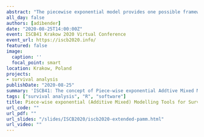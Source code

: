 ```yaml
---
abstract: "The piecewise exponential model provides one possible framework for the abstraction of the estimation task from the specific computing engine such that any of the survival problems mentioned above can be generalized into three steps: (1) data transformation, (2) model estimation using any software or package that supports the optimization of the Poisson log-likelihood (3) post-processing (e.g., prediction and visualisation). In this framework, left-truncation, time-varying effects and competing risks can be realised by appropriate data transformation and/or inclusion of interaction effects. No additional adjustments are required for the computation engine in step (2)."
all_day: false
authors: [adibender]
date: "2020-08-25T14:00:00Z"
event: ISCB41 Krakow 2020 Virtual Conference
event_url: https://iscb2020.info/
featured: false
image:
  caption: ''
  focal_point: smart
location: Krakow, Poland
projects:
- survival analysis
publishDate: "2020-08-25"
summary: 'ISCB41: The concept of Piece-wise exponential Addtive Mixed Modeling is introduced and its application illustrated using R package pammtools.'
tags: ["survival analysis", "R", "software"]
title: Piece-wise exponential (Additive Mixed) Modelling Tools for Survival Analysis
url_code: ""
url_pdf: ""
url_slides: "/slides/ISCB2020/iscb2020-extended-pamm.html"
url_video: ""
---
```

